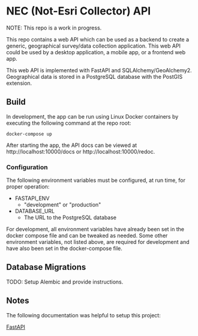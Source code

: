 # NEC (Not-Esri Collector) API
NOTE: This repo is a work in progress.

This repo contains a web API which can be used as a backend to create a generic, geographical survey/data collection
application. This web API could be used by a desktop application, a mobile app, or a frontend web app.

This web API is implemented with FastAPI and SQLAlchemy/GeoAlchemy2. Geographical data is stored in a PostgreSQL
database with the PostGIS extension.

## Build
In development, the app can be run using Linux Docker containers by executing the following command at the repo root:

```docker-compose up```

After starting the app, the API docs can be viewed at http://localhost:10000/docs or http://localhost:10000/redoc.

### Configuration
The following environment variables must be configured, at run time, for proper operation:

* FASTAPI_ENV
  * "development" or "production"
* DATABASE_URL
  * The URL to the PostgreSQL database

For development, all environment variables have already been set in the docker compose file and can
be tweaked as needed. Some other environment variables, not listed above, are required for development and
have also been set in the docker-compose file.

## Database Migrations
TODO: Setup Alembic and provide instructions.

## Notes
The following documentation was helpful to setup this project:

[FastAPI](https://fastapi.tiangolo.com/)
